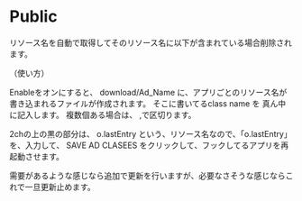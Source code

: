 # Public
リソース名を自動で取得してそのリソース名に以下が含まれている場合削除されます。


（使い方）

Enableをオンにすると、
download/Ad_Name
に、アプリごとのリソース名が書き込まれるファイルが作成されます。
そこに書いてるclass name を
真ん中に記入します。
複数個ある場合は、 ,で区切ります。

2chの上の黒の部分は、
o.lastEntry
という、リソース名なので、「o.lastEntry」を、入力して、
SAVE AD CLASEES
をクリックして、フックしてるアプリを再起動させます。

需要があるような感じなら追加で更新を行いますが、必要なさそうな感じならこれで一旦更新止めます。
